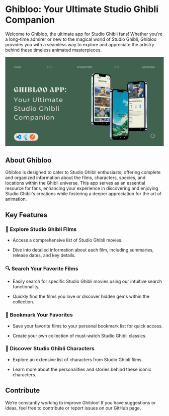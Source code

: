 
# Ghibloo: Your Ultimate Studio Ghibli Companion

Welcome to Ghibloo, the ultimate app for Studio Ghibli fans! Whether you're a long-time admirer or new to the magical world of Studio Ghibli, Ghibloo provides you with a seamless way to explore and appreciate the artistry behind these timeless animated masterpieces.

![Preview Application ](https://github.com/asyhasnaa/Ghibloo-App/blob/f70100373a117a5ae146dbc82a764c2fd5df0b0b/assets/images/Ghibloo%20%20-%20MiniProject.png)

## About Ghibloo

Ghibloo is designed to cater to Studio Ghibli enthusiasts, offering complete and organized information about the films, characters, species, and locations within the Ghibli universe. This app serves as an essential resource for fans, enhancing your experience in discovering and enjoying Studio Ghibli's creations while fostering a deeper appreciation for the art of animation.

## Key Features

### 🎥 Explore Studio Ghibli Films

- Access a comprehensive list of Studio Ghibli movies.

- Dive into detailed information about each film, including summaries, release dates, and key details.

### 🔍 Search Your Favorite Films

- Easily search for specific Studio Ghibli movies using our intuitive search functionality.

- Quickly find the films you love or discover hidden gems within the collection.

### 🔖 Bookmark Your Favorites

- Save your favorite films to your personal bookmark list for quick access.

- Create your own collection of must-watch Studio Ghibli classics.

### 👤 Discover Studio Ghibli Characters

- Explore an extensive list of characters from Studio Ghibli films.

- Learn more about the personalities and stories behind these iconic characters.

## Contribute

We’re constantly working to improve Ghibloo! If you have suggestions or ideas, feel free to contribute or report issues on our GitHub page.


